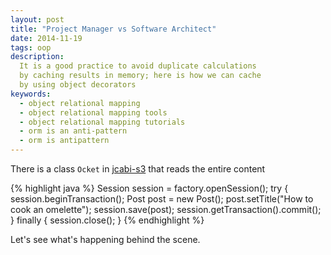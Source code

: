 ```yaml
---
layout: post
title: "Project Manager vs Software Architect"
date: 2014-11-19
tags: oop
description:
  It is a good practice to avoid duplicate calculations
  by caching results in memory; here is how we can cache
  by using object decorators
keywords:
  - object relational mapping
  - object relational mapping tools
  - object relational mapping tutorials
  - orm is an anti-pattern
  - orm is antipattern
---
```


There is a class `Ocket` in [jcabi-s3](http://s3.jcabi.com) that reads
the entire content

<!--more-->

{% highlight java %}
Session session = factory.openSession();
try {
  session.beginTransaction();
  Post post = new Post();
  post.setTitle("How to cook an omelette");
  session.save(post);
  session.getTransaction().commit();
} finally {
  session.close();
}
{% endhighlight %}

Let's see what's happening behind the scene.
